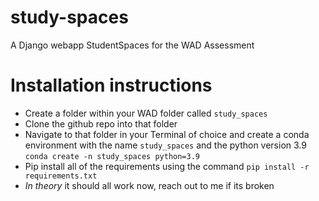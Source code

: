 # study-spaces
A Django webapp StudentSpaces for the WAD Assessment

# Installation instructions
- Create a folder within your WAD folder called `study_spaces`
- Clone the github repo into that folder 
- Navigate to that folder in your Terminal of choice and create a conda environment with the name `study_spaces` and the python version 3.9 `conda create -n study_spaces python=3.9`
- Pip install all of the requirements using the command `pip install -r requirements.txt`
- *In theory* it should all work now, reach out to me if its broken
